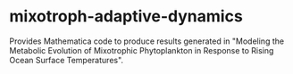 # mixotroph-adaptive-dynamics
Provides Mathematica code to produce results generated in "Modeling the Metabolic Evolution of Mixotrophic Phytoplankton in Response to Rising Ocean Surface Temperatures".
